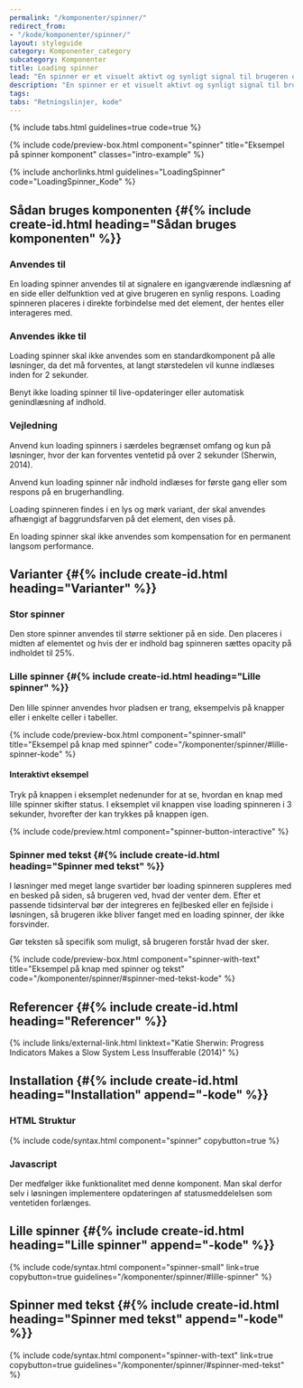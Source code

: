 ```yaml
---
permalink: "/komponenter/spinner/"
redirect_from:
- "/kode/komponenter/spinner/"
layout: styleguide
category: Komponenter_category
subcategory: Komponenter
title: Loading spinner
lead: "En spinner er et visuelt aktivt og synligt signal til brugeren om, at indlæsningen af en side eller delfunktion er undervejs."
description: "En spinner er et visuelt aktivt og synligt signal til brugeren om, at indlæsningen af en side eller delfunktion er undervejs."
tags:
tabs: "Retningslinjer, kode"
---
```


{% include tabs.html guidelines=true code=true %}

{% include code/preview-box.html component="spinner" title="Eksempel på spinner komponent" classes="intro-example" %}

{% include anchorlinks.html guidelines="LoadingSpinner" code="LoadingSpinner_Kode" %}

<!--split-->

## Sådan bruges komponenten {#{% include create-id.html heading="Sådan bruges komponenten" %}}

### Anvendes til

En loading spinner anvendes til at signalere en igangværende indlæsning af en side eller delfunktion ved at give brugeren en synlig respons. Loading spinneren placeres i direkte forbindelse med det element, der hentes eller interageres med. 

### Anvendes ikke til

Loading spinner skal ikke anvendes som en standardkomponent på alle løsninger, da det må forventes, at langt størstedelen vil kunne indlæses inden for 2 sekunder. 

Benyt ikke loading spinner til live-opdateringer eller automatisk genindlæsning af indhold.

### Vejledning

Anvend kun loading spinners i særdeles begrænset omfang og kun på løsninger, hvor der kan forventes ventetid på over 2 sekunder (Sherwin, 2014).

Anvend kun loading spinner når indhold indlæses for første gang eller som respons på en brugerhandling. 

Loading spinneren findes i en lys og mørk variant, der skal anvendes afhængigt af baggrundsfarven på det element, den vises på.

En loading spinner skal ikke anvendes som kompensation for en permanent langsom performance. 

## Varianter {#{% include create-id.html heading="Varianter" %}}

### Stor spinner

Den store spinner anvendes til større sektioner på en side. Den placeres i midten af elementet og hvis der er indhold bag spinneren sættes opacity på indholdet til 25%.

### Lille spinner {#{% include create-id.html heading="Lille spinner" %}}

Den lille spinner anvendes hvor pladsen er trang, eksempelvis på knapper eller i enkelte celler i tabeller.

{% include code/preview-box.html component="spinner-small" title="Eksempel på knap med spinner" code="/komponenter/spinner/#lille-spinner-kode" %}

#### Interaktivt eksempel

Tryk på knappen i eksemplet nedenunder for at se, hvordan en knap med lille spinner skifter status. I eksemplet vil knappen vise loading spinneren i 3 sekunder, hvorefter der kan trykkes på knappen igen.

{% include code/preview.html component="spinner-button-interactive" %}

### Spinner med tekst {#{% include create-id.html heading="Spinner med tekst" %}}

I løsninger med meget lange svartider bør loading spinneren suppleres med en besked på siden, så brugeren ved, hvad der venter dem. Efter et passende tidsinterval bør der integreres en fejlbesked eller en fejlside i løsningen, så brugeren ikke bliver fanget med en loading spinner, der ikke forsvinder. 

Gør teksten så specifik som muligt, så brugeren forstår hvad der sker.

{% include code/preview-box.html component="spinner-with-text" title="Eksempel på knap med spinner og tekst" code="/komponenter/spinner/#spinner-med-tekst-kode" %}

## Referencer {#{% include create-id.html heading="Referencer" %}}

{% include links/external-link.html linktext="Katie Sherwin: Progress Indicators Makes a Slow System Less Insufferable (2014)" %}

<!--split-->

## Installation {#{% include create-id.html heading="Installation" append="-kode" %}}

### HTML Struktur

{% include code/syntax.html component="spinner" copybutton=true %}

### Javascript

Der medfølger ikke funktionalitet med denne komponent. Man skal derfor selv i løsningen implementere opdateringen af statusmeddelelsen som ventetiden forlænges.

## Lille spinner {#{% include create-id.html heading="Lille spinner" append="-kode" %}}

{% include code/syntax.html component="spinner-small" link=true copybutton=true guidelines="/komponenter/spinner/#lille-spinner" %}

## Spinner med tekst {#{% include create-id.html heading="Spinner med tekst" append="-kode" %}}

{% include code/syntax.html component="spinner-with-text" link=true copybutton=true guidelines="/komponenter/spinner/#spinner-med-tekst" %}

